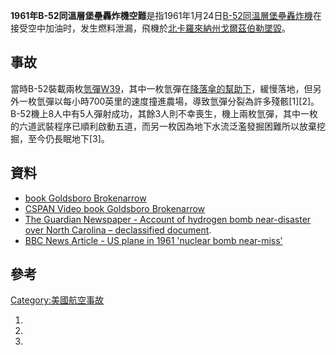 **1961年B-52同溫層堡壘轟炸機空難**是指1961年1月24日[B-52同溫層堡壘轟炸機](../Page/B-52同溫層堡壘轟炸機.md "wikilink")在接受空中加油时，发生燃料泄漏，飛機於[北卡羅來納州](https://zh.wikipedia.org/wiki/北卡羅來納州 "wikilink")[戈爾茲伯勒墜毀](https://zh.wikipedia.org/wiki/戈爾茲伯勒 "wikilink")。

## 事故

當時B-52裝載兩枚[氫彈](https://zh.wikipedia.org/wiki/氫彈 "wikilink")[W39](https://zh.wikipedia.org/wiki/W39 "wikilink")，其中一枚氫彈在[降落傘的幫助下](https://zh.wikipedia.org/wiki/降落傘 "wikilink")，緩慢落地，但另外一枚氫彈以每小時700英里的速度撞進農場，導致氫彈分裂為許多殘骸\[1\]\[2\]。B-52機上8人中有5人彈射成功，其餘3人則不幸喪生，機上兩枚氫彈，其中一枚的六道武裝程序已順利啟動五道，而另一枚因為地下水流泛濫發掘困難所以放棄挖掘，至今仍長眠地下\[3\]。

## 資料

  - [book Goldsboro Brokenarrow](http://www.thegoldsborobrokenarrow.com/)
  - [CSPAN Video book Goldsboro Brokenarrow](http://www.c-spanvideo.org/program/Goldsb)
  - [The Guardian Newspaper - Account of hydrogen bomb near-disaster over North Carolina – declassified document](http://www.theguardian.com/world/interactive/2013/sep/20/goldsboro-revisited-declassified-document).
  - [BBC News Article - US plane in 1961 'nuclear bomb near-miss'](http://www.bbc.co.uk/news/world-us-canada-24183879)

## 參考

[Category:美國航空事故](https://zh.wikipedia.org/wiki/Category:美國航空事故 "wikilink")

1.
2.
3.